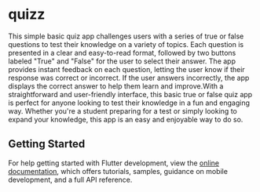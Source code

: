 # quizz
This simple basic quiz app challenges users with a series of true or false questions to test their knowledge on a variety of topics. Each question is presented in a clear and easy-to-read format, followed by two buttons labeled "True" and "False" for the user to select their answer.
The app provides instant feedback on each question, letting the user know if their response was correct or incorrect. If the user answers incorrectly, the app displays the correct answer to help them learn and improve.With a straightforward and user-friendly interface, this basic true or false quiz app is perfect for anyone looking to test their knowledge in a fun and engaging way. Whether you're a student preparing for a test or simply looking to expand your knowledge, this app is an easy and enjoyable way to do so.
<!-- Made by Ayush Thakur -->

## Getting Started

For help getting started with Flutter development, view the
[online documentation](https://docs.flutter.dev/), which offers tutorials,
samples, guidance on mobile development, and a full API reference.

